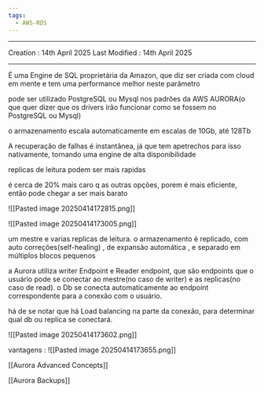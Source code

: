 ```yaml
---
tags:
  - AWS-RDS
---
```

---
Creation : 14th April 2025
Last Modified : 14th April 2025
___
É uma Engine de SQL proprietária da Amazon, que diz ser criada com cloud em mente e tem uma performance melhor neste parâmetro

pode ser utilizado PostgreSQL ou Mysql nos padrões da AWS AURORA(o que quer dizer que os drivers irão funcionar como se fossem no PostgreSQL ou Mysql)

o armazenamento escala automaticamente em escalas de 10Gb, até 128Tb

A recuperação de falhas é instantânea, já que tem apetrechos para isso nativamente, tornando uma engine de alta disponibilidade

replicas de leitura podem ser mais rapidas

é cerca de 20% mais caro q as outras opções, porem é mais eficiente, então pode chegar a ser mais barato


![[Pasted image 20250414172815.png]]

![[Pasted image 20250414173005.png]]

um mestre e varias replicas de leitura. o armazenamento é replicado, com auto correções(self-healing) , de expansão automática , e separado em múltiplos blocos pequenos

a Aurora utiliza writer Endpoint e Reader endpoint, que são endpoints que o usuário pode se conectar ao mestre(no caso de writer) e as replicas(no caso de read). o Db se conecta automaticamente ao endpoint correspondente para a conexão com o usuário.

há de se notar que há Load balancing na parte da conexão, para determinar qual db ou replica se conectará.

![[Pasted image 20250414173602.png]]

vantagens : 
![[Pasted image 20250414173655.png]]

[[Aurora Advanced Concepts]]

[[Aurora Backups]]
